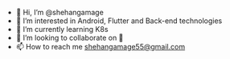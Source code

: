 - 👋 Hi, I’m @shehangamage
- 👀 I’m interested in Android, Flutter and Back-end technologies
- 🌱 I’m currently learning K8s
- 💞️ I’m looking to collaborate on 🤔
- 📫 How to reach me shehangamage55@gmail.com

<!---
shehangamage/shehangamage is a ✨ special ✨ repository because its `README.md` (this file) appears on your GitHub profile.
You can click the Preview link to take a look at your changes.
--->
